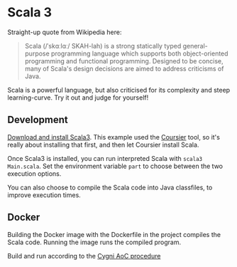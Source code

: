 # Scala 3

Straight-up quote from Wikipedia here:
>Scala (/ˈskɑːlɑː/ SKAH-lah) is a strong statically typed general-purpose programming language which supports both object-oriented programming and functional programming. Designed to be concise, many of Scala's design decisions are aimed to address criticisms of Java.

Scala is a powerful language, but also criticised for its complexity and steep learning-curve. Try it out and judge for yourself!

## Development

[Download and install Scala3](https://www.scala-lang.org/download/scala3.html). This example used the [Coursier](https://get-coursier.io/) tool, so it's really about installing that first, and then let Coursier install Scala.

Once Scala3 is installed, you can run interpreted Scala with `scala3 Main.scala`. Set the environment variable `part` to choose between the two execution options.

You can also choose to compile the Scala code into Java classfiles, to improve execution times.

## Docker

Building the Docker image with the Dockerfile in the project compiles the Scala code. Running the image runs the compiled program. 

Build and run according to the [Cygni AoC procedure](https://github.com/cygni/aoc_example)

